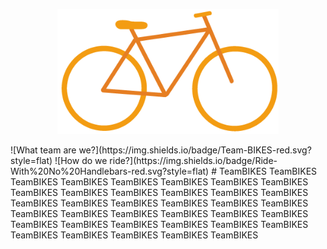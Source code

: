 <p align="center">
  <a href="http://kyleking.github.io">
    <img height="200" width=auto src="/TeamBIKES/public/images/BlockBike.png">
  </a>
</p>
![What team are we?](https://img.shields.io/badge/Team-BIKES-red.svg?style=flat)
![How do we ride?](https://img.shields.io/badge/Ride-With%20No%20Handlebars-red.svg?style=flat)
# TeamBIKES
TeamBIKES TeamBIKES TeamBIKES TeamBIKES TeamBIKES TeamBIKES TeamBIKES TeamBIKES TeamBIKES TeamBIKES TeamBIKES TeamBIKES TeamBIKES TeamBIKES TeamBIKES TeamBIKES TeamBIKES TeamBIKES TeamBIKES TeamBIKES TeamBIKES TeamBIKES TeamBIKES TeamBIKES TeamBIKES TeamBIKES TeamBIKES TeamBIKES TeamBIKES TeamBIKES TeamBIKES TeamBIKES TeamBIKES TeamBIKES TeamBIKES TeamBIKES
